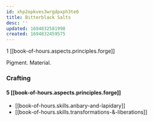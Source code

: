 ```yaml
---
id: xhp2opkves3wrgdpxph3te6
title: Bitterblack Salts
desc: ''
updated: 1694832581998
created: 1694832459575
---
```


1 [[book-of-hours.aspects.principles.forge]]

Pigment. Material.

### Crafting

#### 5 [[book-of-hours.aspects.principles.forge]]

- [[book-of-hours.skills.anbary-and-lapidary]]
- [[book-of-hours.skills.transformations-&-liberations]]
